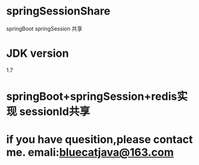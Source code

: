 # springSessionShare
springBoot springSession 共享
# JDK version
1.7
# springBoot+springSession+redis实现 sessionId共享

# if you have quesition,please contact me. emali:bluecatjava@163.com
